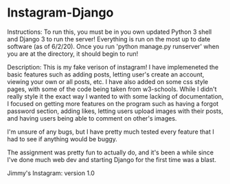 # Instagram-Django

Instructions: To run this, you must be in you own updated Python 3 shell and Django 3 to run the server! Everything is run on the most up to date software (as of 6/2/20). Once you run 'python manage.py runserver' when you are at the directory, it should begin to run!


Description: This is my fake verison of instagram! I have implemeneted the basic features such as adding posts, letting user's create an account, viewing your own or all posts, etc. I have also added on some css style pages, with some of the code being taken from w3-schools. While I didn't really style it the exact way I wanted to with some lacking of documentation, I focused on getting more features on the program such as having a forgot password section, adding likes, letting users upload images with their posts, and having users being able to comment on other's images. 

I'm unsure of any bugs, but I have pretty much tested every feature that I had to see if anything would be buggy.

The assignment was pretty fun to actually do, and it's been a while since I've done much web dev and starting Django for the first time was a blast. 

Jimmy's Instagram: version 1.0
